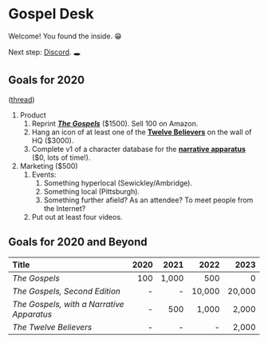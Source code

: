 # Gospel Desk

Welcome! You found the inside. 😁

Next step: [Discord](https://discord.gg/DB2aRYw). 🕳

## Goals for 2020

([thread](https://github.com/gospel-desk/www.gospel-desk.com/issues/3#issuecomment-599090915))

1. Product
    1. Reprint [**_The Gospels_**](https://github.com/gospel-desk/the-gospels/)
       ($1500). Sell 100 on Amazon.
    1. Hang an icon of at least one of the [**Twelve
       Believers**](https://github.com/gospel-desk/the-twelve-believers/) on
       the wall of HQ ($3000).
    1. Complete v1 of a character database for the [**narrative
       apparatus**](https://github.com/gospel-desk/a-narrative-apparatus/) ($0,
       lots of time!).
1. Marketing ($500)
    1. Events:
        1. Something hyperlocal (Sewickley/Ambridge).
        1. Something local (Pittsburgh).
        1. Something further afield? As an attendee? To meet people from the
           Internet?
    1. Put out at least four videos.

## Goals for 2020 and Beyond

| Title | 2020 | 2021 | 2022 | 2023 |
|:------|---:|---:|---:|---:|
| _The Gospels_ | 100 | 1,000 | 500 | 0 |
| _The Gospels, Second Edition_ | - | - | 10,000 | 20,000 |
| _The Gospels, with a Narrative Apparatus_ | - | 500 | 1,000 | 2,000 |
| _The Twelve Believers_ | - | - | - | 2,000 |

